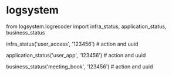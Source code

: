 # logsystem

from logsystem.logrecoder import infra_status, application_status, business_status

infra_status('user_access', '123456') # action and uuid

application_status('user_app', '123456') # action and uuid

business_status('meeting_book', '123456') # action and uuid

